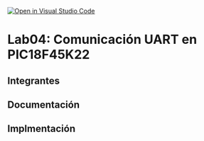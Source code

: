 [![Open in Visual Studio Code](https://classroom.github.com/assets/open-in-vscode-2e0aaae1b6195c2367325f4f02e2d04e9abb55f0b24a779b69b11b9e10269abc.svg)](https://classroom.github.com/online_ide?assignment_repo_id=19504462&assignment_repo_type=AssignmentRepo)
# Lab04: Comunicación UART en PIC18F45K22

## Integrantes


## Documentación


## Implmentación


